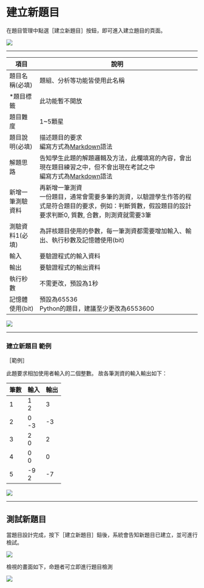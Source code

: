 # 建立新題目 #

在題目管理中點選［建立新題目］按鈕，即可進入建立題目的頁面。

![](/assets/cjmd02教師主控台-01-題目管理-00.png)

---

|項目                           |說明               |
|-------------------------------|-------------------|
|題目名稱(必填)|題組、分析等功能皆使用此名稱|
|*題目標籤     |此功能暫不開放|
|題目難度|1~5顆星|
|題目說明(必填)|描述題目的要求<br>編寫方式為[Markdown](http://markdown.tw/)語法|
|解題思路|告知學生此題的解題邏輯及方法，此欄填寫的內容，會出現在題目練習之中，但不會出現在考試之中<br>編寫方式為[Markdown](http://markdown.tw/)語法|
|新增一筆測驗資料|再新增一筆測資<br>一份題目，通常會需要多筆的測資，以驗證學生作答的程式是符合題目的要求，例如：判斷質數，假設題目的設計要求判斷0, 質數, 合數，則測資就需要3筆|
|測驗資料1(必填)|為評核題目使用的參數，每一筆測資都需要增加輸入、輸出、執行秒數及記憶體使用(bit)|
|輸入|要驗證程式的輸入資料|
|輸出|要驗證程式的輸出資料|
|執行秒數|不需更改，預設為1秒|
|記憶體使用(bit)|預設為65536<br>Python的題目，建議至少更改為6553600|

![](/assets/cjmd02教師主控台-01-題目管理-01建立新題目-01.png)

---

### 建立新題目 範例 ###

［範例］

此題要求相加使用者輸入的二個整數。
故各筆測資的輸入輸出如下：

|筆數  |輸入    |輸出 |
| ----- | -------- | ----- |
|1  |1<br>2    |3    |
|2  |0<br>-3   |-3   |
|3  |2<br>0    |2    |
|4  |0<br>0    |0    |
|5  |-9<br>2   |-7   |


![](/assets/cjmd02教師主控台-01-題目管理-01建立新題目-02.png)

---

## 測試新題目 ##

當題目設計完成，按下［建立新題目］鈕後，系統會告知新題目已建立，並可進行檢試。

![](/assets/cjmd02教師主控台-01-題目管理-01建立新題目-03.png)

檢視的畫面如下，命題者可立即進行題目檢測

![](/assets/cjmd02教師主控台-01-題目管理-01建立新題目-05.png)

